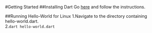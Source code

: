 #Getting Started
##Installing Dart
Go [here](https://www.dartlang.org/install) and follow the instructions.  

##Running Hello-World for Linux
1.Navigate to the directory containing hello-world.dart.  
2.`dart hello-world.dart`
